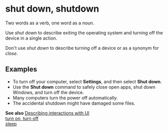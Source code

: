 # shut down, shutdown

Two words as a verb, one word as a noun.

Use *shut down* to describe exiting the operating system and turning off the device in a single action.

Don't use *shut down* to describe turning off a device or as a synonym for *close*.

## Examples

- To turn off your computer, select **Settings**, and then select **Shut down**.
- Use the **Shut down** command to safely close open apps, shut down Windows, and turn off the device.
- Many computers turn the power off automatically.
- The accidental shutdown might have damaged some files.

**See also**
[Describing interactions with UI](~/procedures-instructions/describing-interactions-with-ui.md)  
[turn on, turn off](../t/turn-on-turn-off.md)  
[sleep](../s/sleep.md)
